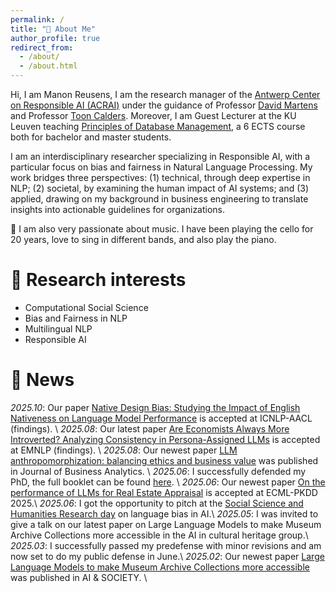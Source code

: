 ```yaml
---
permalink: /
title: "👋 About Me"
author_profile: true
redirect_from: 
  - /about/
  - /about.html
---
```



Hi, I am Manon Reusens, I am the research manager of the [Antwerp Center on Responsible AI (ACRAI)](https://www.uantwerpen.be/en/research-groups/antwerp-center-responsible-ai/) under the guidance of Professor [David Martens](https://scholar.google.be/citations?user=gbce1doAAAAJ&hl=nl&oi=ao) and Professor [Toon Calders](https://scholar.google.be/citations?hl=nl&user=CcqxbMkAAAAJ). Moreover, I am Guest Lecturer at the KU Leuven teaching [Principles of Database Management](https://onderwijsaanbod.kuleuven.be/syllabi/e/D0I62AE), a 6 ECTS course both for bachelor and master students.

I am an interdisciplinary researcher specializing in Responsible AI, with a particular focus on bias and fairness in Natural Language Processing. My work bridges three perspectives: (1) technical, through deep expertise in NLP; (2) societal, by examining the human impact of AI systems; and (3) applied, drawing on my background in business engineering to translate insights into actionable guidelines for organizations.

🎵 I am also very passionate about music.  I have been playing the cello for 20 years, love to sing  in different bands, and also play the piano.


🔎 Research interests 
======
* Computational Social Science
* Bias and Fairness in NLP
* Multilingual NLP
* Responsible AI


📢 News 
======
*2025.10*: Our paper [Native Design Bias: Studying the Impact of English Nativeness on Language Model Performance](https://arxiv.org/abs/2406.17385) is accepted at ICNLP-AACL (findings). \\
*2025.08*: Our latest paper [Are Economists Always More Introverted? Analyzing Consistency in Persona-Assigned LLMs](https://arxiv.org/abs/2506.02659) is accepted at EMNLP (findings). \\
*2025.08*: Our newest paper [LLM anthropomorphization: balancing ethics and business value](https://www.tandfonline.com/doi/abs/10.1080/2573234X.2025.2551951) was published in Journal of Business Analytics. \\
*2025.06*: I successfully defended my PhD, the full booklet can be found [here](https://kuleuven.limo.libis.be/discovery/fulldisplay?docid=lirias4232354&context=SearchWebhook&vid=32KUL_KUL:Lirias&lang=en&search_scope=lirias_profile&adaptor=SearchWebhook&tab=LIRIAS&query=any,contains,LIRIAS4232354&offset=0). \\
*2025.06*: Our newest paper [On the performance of LLMs for Real Estate Appraisal](https://arxiv.org/abs/2506.11812) is accepted at ECML-PKDD 2025.\\
*2025.06*: I got the opportunity to pitch at the [Social Science and Humanities Research day](https://ghum.kuleuven.be/NL/dag-van-het-onderzoek-hw-2025) on language bias in AI.\\
*2025.05*: I was invited to give a talk on our latest paper on Large Language Models to make Museum Archive Collections more accessible in the AI in cultural heritage group.\\
*2025.03*: I successfully passed my predefense with minor revisions and am now set to do my public defense in June.\\
*2025.02*: Our newest paper [Large Language Models to make Museum Archive Collections more accessible](https://link.springer.com/article/10.1007/s00146-025-02227-8) was published in AI & SOCIETY. \\

